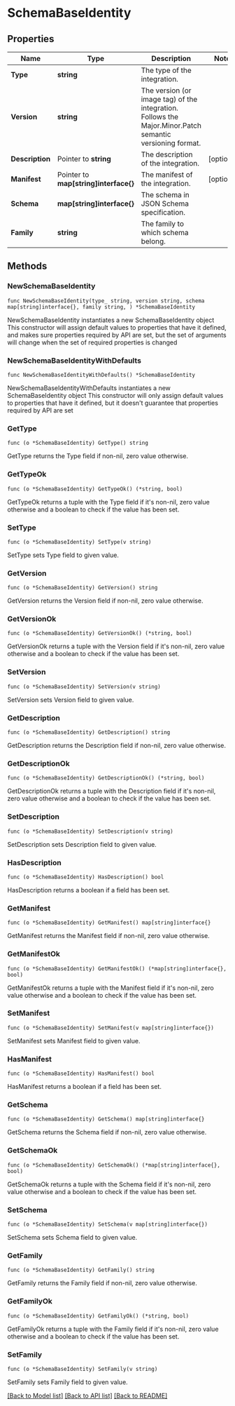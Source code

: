 # SchemaBaseIdentity

## Properties

Name | Type | Description | Notes
------------ | ------------- | ------------- | -------------
**Type** | **string** | The type of the integration. | 
**Version** | **string** | The version (or image tag) of the integration. Follows the Major.Minor.Patch semantic versioning format. | 
**Description** | Pointer to **string** | The description of the integration. | [optional] 
**Manifest** | Pointer to **map[string]interface{}** | The manifest of the integration. | [optional] 
**Schema** | **map[string]interface{}** | The schema in JSON Schema specification. | 
**Family** | **string** | The family to which schema belong. | 

## Methods

### NewSchemaBaseIdentity

`func NewSchemaBaseIdentity(type_ string, version string, schema map[string]interface{}, family string, ) *SchemaBaseIdentity`

NewSchemaBaseIdentity instantiates a new SchemaBaseIdentity object
This constructor will assign default values to properties that have it defined,
and makes sure properties required by API are set, but the set of arguments
will change when the set of required properties is changed

### NewSchemaBaseIdentityWithDefaults

`func NewSchemaBaseIdentityWithDefaults() *SchemaBaseIdentity`

NewSchemaBaseIdentityWithDefaults instantiates a new SchemaBaseIdentity object
This constructor will only assign default values to properties that have it defined,
but it doesn't guarantee that properties required by API are set

### GetType

`func (o *SchemaBaseIdentity) GetType() string`

GetType returns the Type field if non-nil, zero value otherwise.

### GetTypeOk

`func (o *SchemaBaseIdentity) GetTypeOk() (*string, bool)`

GetTypeOk returns a tuple with the Type field if it's non-nil, zero value otherwise
and a boolean to check if the value has been set.

### SetType

`func (o *SchemaBaseIdentity) SetType(v string)`

SetType sets Type field to given value.


### GetVersion

`func (o *SchemaBaseIdentity) GetVersion() string`

GetVersion returns the Version field if non-nil, zero value otherwise.

### GetVersionOk

`func (o *SchemaBaseIdentity) GetVersionOk() (*string, bool)`

GetVersionOk returns a tuple with the Version field if it's non-nil, zero value otherwise
and a boolean to check if the value has been set.

### SetVersion

`func (o *SchemaBaseIdentity) SetVersion(v string)`

SetVersion sets Version field to given value.


### GetDescription

`func (o *SchemaBaseIdentity) GetDescription() string`

GetDescription returns the Description field if non-nil, zero value otherwise.

### GetDescriptionOk

`func (o *SchemaBaseIdentity) GetDescriptionOk() (*string, bool)`

GetDescriptionOk returns a tuple with the Description field if it's non-nil, zero value otherwise
and a boolean to check if the value has been set.

### SetDescription

`func (o *SchemaBaseIdentity) SetDescription(v string)`

SetDescription sets Description field to given value.

### HasDescription

`func (o *SchemaBaseIdentity) HasDescription() bool`

HasDescription returns a boolean if a field has been set.

### GetManifest

`func (o *SchemaBaseIdentity) GetManifest() map[string]interface{}`

GetManifest returns the Manifest field if non-nil, zero value otherwise.

### GetManifestOk

`func (o *SchemaBaseIdentity) GetManifestOk() (*map[string]interface{}, bool)`

GetManifestOk returns a tuple with the Manifest field if it's non-nil, zero value otherwise
and a boolean to check if the value has been set.

### SetManifest

`func (o *SchemaBaseIdentity) SetManifest(v map[string]interface{})`

SetManifest sets Manifest field to given value.

### HasManifest

`func (o *SchemaBaseIdentity) HasManifest() bool`

HasManifest returns a boolean if a field has been set.

### GetSchema

`func (o *SchemaBaseIdentity) GetSchema() map[string]interface{}`

GetSchema returns the Schema field if non-nil, zero value otherwise.

### GetSchemaOk

`func (o *SchemaBaseIdentity) GetSchemaOk() (*map[string]interface{}, bool)`

GetSchemaOk returns a tuple with the Schema field if it's non-nil, zero value otherwise
and a boolean to check if the value has been set.

### SetSchema

`func (o *SchemaBaseIdentity) SetSchema(v map[string]interface{})`

SetSchema sets Schema field to given value.


### GetFamily

`func (o *SchemaBaseIdentity) GetFamily() string`

GetFamily returns the Family field if non-nil, zero value otherwise.

### GetFamilyOk

`func (o *SchemaBaseIdentity) GetFamilyOk() (*string, bool)`

GetFamilyOk returns a tuple with the Family field if it's non-nil, zero value otherwise
and a boolean to check if the value has been set.

### SetFamily

`func (o *SchemaBaseIdentity) SetFamily(v string)`

SetFamily sets Family field to given value.



[[Back to Model list]](../README.md#documentation-for-models) [[Back to API list]](../README.md#documentation-for-api-endpoints) [[Back to README]](../README.md)



